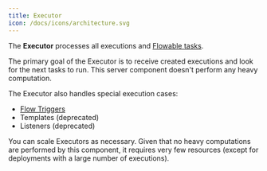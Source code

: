 ```yaml
---
title: Executor
icon: /docs/icons/architecture.svg
---
```


The **Executor** processes all executions and [Flowable tasks](/docs/concepts/flowable-tasks).

The primary goal of the Executor is to receive created executions and look for the next tasks to run. This server component doesn't perform any heavy computation.

The Executor also handles special execution cases:

- [Flow Triggers](/docs/workflow-components/triggers#flow-trigger)
- Templates (deprecated)
- Listeners (deprecated)

You can scale Executors as necessary. Given that no heavy computations are performed by this component, it requires very few resources (except for deployments with a large number of executions).